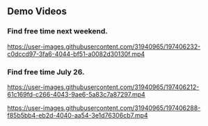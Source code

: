 ## Demo Videos

### Find free time next weekend.

https://user-images.githubusercontent.com/31940965/197406232-c0dccd97-3fa6-4044-bf51-a0082d30130f.mp4

### Find free time July 26.

https://user-images.githubusercontent.com/31940965/197406212-61c169fd-c266-4043-9ae6-5a83c7a87297.mp4

https://user-images.githubusercontent.com/31940965/197406288-f85b5bb4-eb2d-4040-aa54-3e1d76306cb7.mp4



